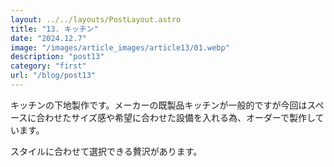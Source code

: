```yaml
---
layout: ../../layouts/PostLayout.astro
title: "13. キッチン"
date: "2024.12.7"
image: "/images/article_images/article13/01.webp"
description: "post13"
category: "first"
url: "/blog/post13"
---
```


キッチンの下地製作です。メーカーの既製品キッチンが一般的ですが今回はスペースに合わせたサイズ感や希望に合わせた設備を入れる為、オーダーで製作しています。

スタイルに合わせて選択できる贅沢があります。
